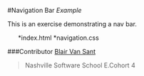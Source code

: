 #Navigation Bar
*Example*


This is an exercise demonstrating a nav bar.
<ul>*index.html
	*navigation.css
</ul>

###Contributor
[Blair Van Sant](https://github.com/blairvansant)
 >Nashville Software School
 >E.Cohort 4
